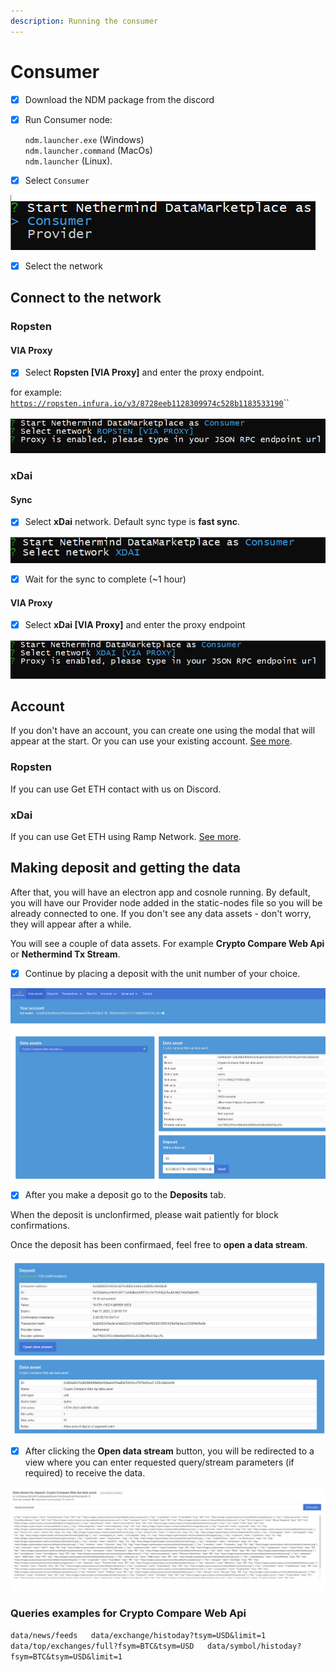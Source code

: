 ```yaml
---
description: Running the consumer
---
```


# Consumer

* [x] Download the NDM package from the discord
* [x] Run Consumer node:

  `ndm.launcher.exe` \(Windows\)   
  `ndm.launcher.command` \(MacOs\)  
  `ndm.launcher` \(Linux\).

* [x] Select `Consumer`

![](../../.gitbook/assets/image%20%2810%29.png)

* [x] Select the network

## Connect to the network

### Ropsten

#### VIA Proxy

* [x] Select **Ropsten \[VIA Proxy\]** and enter the proxy endpoint.

for example: [`https://ropsten.infura.io/v3/8728eeb1128309974c528b1183533190`](https://ropsten.infura.io/v3/8728eeb1128309974c528b1183533190)\`\`

![](../../.gitbook/assets/image%20%2815%29.png)

### xDai

#### Sync

* [x] Select **xDai** network. Default sync type is **fast sync**.

![](../../.gitbook/assets/image%20%28156%29.png)

* [x] Wait for the sync to complete \(~1 hour\)

#### VIA Proxy

* [x] Select **xDai \[VIA Proxy\]** and enter the proxy endpoint

![](../../.gitbook/assets/image%20%28157%29.png)

## Account

If you don't have an account, you can create one using the modal that will appear at the start. Or you can use your existing account. [See more](https://docs.nethermind.io/nethermind/nethermind-datamarketplace/ndm-faq#i-already-have-an-account-can-i-use-it).

### Ropsten

If you can use Get ETH contact with us on Discord.

### xDai

If you can use Get ETH using Ramp Network. [See more](https://docs.nethermind.io/nethermind/nethermind-datamarketplace/ndm-faq#i-created-the-account-but-i-still-have-no-money-on-it-what-should-i-do).

## Making deposit and getting the data

After that, you will have an electron app and cosnole running. By default, you will have our Provider node added in the static-nodes file so you will be already connected to one. If you don't see any data assets - don't worry, they will appear after a while.

You will see a couple of data assets. For example **Crypto Compare Web Api** or **Nethermind Tx Stream**. 

* [x] Continue by placing a deposit with the unit number of your choice.

![Data assets view \(you will have more data assets avaliable to consume\)](../../.gitbook/assets/image%20%28117%29.png)

* [x] After you make a deposit go to the **Deposits** tab. 

When the deposit is unclonfirmed, please wait patiently for block confirmations.

Once the deposit has been confirmaed, feel free to **open a data stream**.

![Deposits view](../../.gitbook/assets/image%20%28123%29.png)

* [x] After clicking the **Open data stream** button, you will be redirected to a view where you can enter requested query/stream parameters \(if required\) to receive the data.

![Consumed data stream from Crypto Compare Web Api](../../.gitbook/assets/image%20%28118%29.png)

###   Queries examples for **Crypto Compare Web Api** 

 `data/news/feeds  
 data/exchange/histoday?tsym=USD&limit=1  
 data/top/exchanges/full?fsym=BTC&tsym=USD  
 data/symbol/histoday?fsym=BTC&tsym=USD&limit=1`

